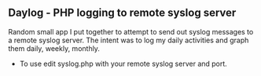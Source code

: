 Daylog - PHP logging to remote syslog server
---------------------------------------------

Random small app I put together to attempt to send out syslog messages to a remote syslog server. The intent was to log my daily activities and graph them daily, weekly, monthly. 

- To use edit syslog.php with your remote syslog server and port.
